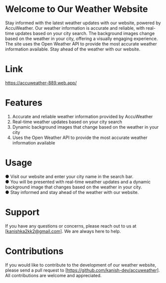 # Welcome to Our Weather Website
Stay informed with the latest weather updates with our website, powered by AccuWeather. Our weather information is accurate and reliable, with real-time updates based on your city search. The background images change based on the weather in your city, offering a visually engaging experience. The site uses the Open Weather API to provide the most accurate weather information available. Stay ahead of the weather with our website.

# Link
https://accuweather-889.web.app/
# Features
1. Accurate and reliable weather information provided by AccuWeather
2. Real-time weather updates based on your city search
3. Dynamic background images that change based on the weather in your city
4. Uses the Open Weather API to provide the most accurate weather information available
# Usage
● Visit our website and enter your city name in the search bar.<br>
● You will be presented with real-time weather updates and a dynamic background image that changes based on the weather in your city.<br>
● Stay informed and stay ahead of the weather with our website.<br>
# Support
If you have any questions or concerns, please reach out to us at [kanishka2kk2@gmail.com]. We are always here to help.

# Contributions
If you would like to contribute to the development of our weather website, please send a pull request to [https://github.com/kanish-dev/accuweather]. All contributions are welcome and appreciated.

